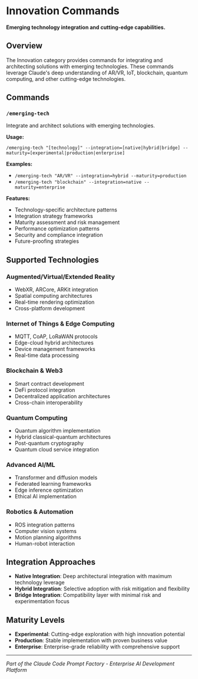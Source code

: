 # Innovation Commands

**Emerging technology integration and cutting-edge capabilities.**

## Overview

The Innovation category provides commands for integrating and architecting solutions with emerging technologies. These commands leverage Claude's deep understanding of AR/VR, IoT, blockchain, quantum computing, and other cutting-edge technologies.

## Commands

### `/emerging-tech`
Integrate and architect solutions with emerging technologies.

**Usage:**
```
/emerging-tech "[technology]" --integration=[native|hybrid|bridge] --maturity=[experimental|production|enterprise]
```

**Examples:**
- `/emerging-tech "AR/VR" --integration=hybrid --maturity=production`
- `/emerging-tech "blockchain" --integration=native --maturity=enterprise`

**Features:**
- Technology-specific architecture patterns
- Integration strategy frameworks
- Maturity assessment and risk management
- Performance optimization patterns
- Security and compliance integration
- Future-proofing strategies

## Supported Technologies

### Augmented/Virtual/Extended Reality
- WebXR, ARCore, ARKit integration
- Spatial computing architectures
- Real-time rendering optimization
- Cross-platform development

### Internet of Things & Edge Computing
- MQTT, CoAP, LoRaWAN protocols
- Edge-cloud hybrid architectures
- Device management frameworks
- Real-time data processing

### Blockchain & Web3
- Smart contract development
- DeFi protocol integration
- Decentralized application architectures
- Cross-chain interoperability

### Quantum Computing
- Quantum algorithm implementation
- Hybrid classical-quantum architectures
- Post-quantum cryptography
- Quantum cloud service integration

### Advanced AI/ML
- Transformer and diffusion models
- Federated learning frameworks
- Edge inference optimization
- Ethical AI implementation

### Robotics & Automation
- ROS integration patterns
- Computer vision systems
- Motion planning algorithms
- Human-robot interaction

## Integration Approaches

- **Native Integration**: Deep architectural integration with maximum technology leverage
- **Hybrid Integration**: Selective adoption with risk mitigation and flexibility
- **Bridge Integration**: Compatibility layer with minimal risk and experimentation focus

## Maturity Levels

- **Experimental**: Cutting-edge exploration with high innovation potential
- **Production**: Stable implementation with proven business value
- **Enterprise**: Enterprise-grade reliability with comprehensive support

---
*Part of the Claude Code Prompt Factory - Enterprise AI Development Platform* 